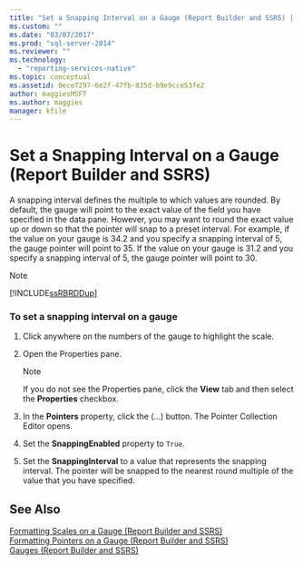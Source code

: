```yaml
---
title: "Set a Snapping Interval on a Gauge (Report Builder and SSRS) | Microsoft Docs"
ms.custom: ""
ms.date: "03/07/2017"
ms.prod: "sql-server-2014"
ms.reviewer: ""
ms.technology: 
  - "reporting-services-native"
ms.topic: conceptual
ms.assetid: 0ece7297-6e2f-47fb-835d-b9e9cce53fe2
author: maggiesMSFT
ms.author: maggies
manager: kfile
---
```

# Set a Snapping Interval on a Gauge (Report Builder and SSRS)
  A snapping interval defines the multiple to which values are rounded. By default, the gauge will point to the exact value of the field you have specified in the data pane. However, you may want to round the exact value up or down so that the pointer will snap to a preset interval. For example, if the value on your gauge is 34.2 and you specify a snapping interval of 5, the gauge pointer will point to 35. If the value on your gauge is 31.2 and you specify a snapping interval of 5, the gauge pointer will point to 30.  
  
> [!NOTE]  
>  [!INCLUDE[ssRBRDDup](../includes/ssrbrddup-md.md)]  
  
### To set a snapping interval on a gauge  
  
1.  Click anywhere on the numbers of the gauge to highlight the scale.  
  
2.  Open the Properties pane.  
  
    > [!NOTE]  
    >  If you do not see the Properties pane, click the **View** tab and then select the **Properties** checkbox.  
  
3.  In the **Pointers** property, click the (...) button. The Pointer Collection Editor opens.  
  
4.  Set the **SnappingEnabled** property to `True`.  
  
5.  Set the **SnappingInterval** to a value that represents the snapping interval. The pointer will be snapped to the nearest round multiple of the value that you have specified.  
  
## See Also  
 [Formatting Scales on a Gauge &#40;Report Builder and SSRS&#41;](report-design/formatting-scales-on-a-gauge-report-builder-and-ssrs.md)   
 [Formatting Pointers on a Gauge &#40;Report Builder and SSRS&#41;](report-design/formatting-pointers-on-a-gauge-report-builder-and-ssrs.md)   
 [Gauges &#40;Report Builder and SSRS&#41;](report-design/gauges-report-builder-and-ssrs.md)  
  
  
